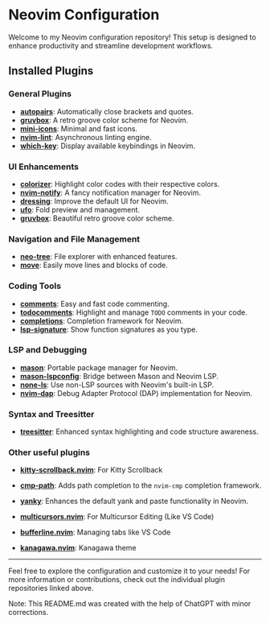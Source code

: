# Neovim Configuration

Welcome to my Neovim configuration repository! This setup is designed to enhance productivity and streamline development workflows.

## Installed Plugins

### General Plugins

- **[autopairs](https://github.com/windwp/nvim-autopairs)**: Automatically close brackets and quotes.
- **[gruvbox](https://github.com/morhetz/gruvbox)**: A retro groove color scheme for Neovim.
- **[mini-icons](https://github.com/echasnovski/mini.nvim)**: Minimal and fast icons.
- **[nvim-lint](https://github.com/mfussenegger/nvim-lint)**: Asynchronous linting engine.
- **[which-key](https://github.com/folke/which-key.nvim)**: Display available keybindings in Neovim.

### UI Enhancements

- **[colorizer](https://github.com/norcalli/nvim-colorizer.lua)**: Highlight color codes with their respective colors.
- **[nvim-notify](https://github.com/rcarriga/nvim-notify)**: A fancy notification manager for Neovim.
- **[dressing](https://github.com/stevearc/dressing.nvim)**: Improve the default UI for Neovim.
- **[ufo](https://github.com/kevinhwang91/nvim-ufo)**: Fold preview and management.
- **[gruvbox](https://github.com/morhetz/gruvbox)**: Beautiful retro groove color scheme.

### Navigation and File Management

- **[neo-tree](https://github.com/nvim-neo-tree/neo-tree.nvim)**: File explorer with enhanced features.
- **[move](https://github.com/fedepujol/move.nvim)**: Easily move lines and blocks of code.

### Coding Tools

- **[comments](https://github.com/numToStr/Comment.nvim)**: Easy and fast code commenting.
- **[todocomments](https://github.com/folke/todo-comments.nvim)**: Highlight and manage `TODO` comments in your code.
- **[completions](https://github.com/hrsh7th/nvim-cmp)**: Completion framework for Neovim.
- **[lsp-signature](https://github.com/ray-x/lsp_signature.nvim)**: Show function signatures as you type.

### LSP and Debugging

- **[mason](https://github.com/williamboman/mason.nvim)**: Portable package manager for Neovim.
- **[mason-lspconfig](https://github.com/williamboman/mason-lspconfig.nvim)**: Bridge between Mason and Neovim LSP.
- **[none-ls](https://github.com/nvimtools/none-ls.nvim)**: Use non-LSP sources with Neovim's built-in LSP.
- **[nvim-dap](https://github.com/mfussenegger/nvim-dap)**: Debug Adapter Protocol (DAP) implementation for Neovim.

### Syntax and Treesitter

- **[treesitter](https://github.com/nvim-treesitter/nvim-treesitter)**: Enhanced syntax highlighting and code structure awareness.

### Other useful plugins
- **[kitty-scrollback.nvim](https://github.com/mikesmithgh/kitty-scrollback.nvim)**: For Kitty Scrollback

- **[cmp-path](https://github.com/hrsh7th/cmp-path)**: Adds path completion to the `nvim-cmp` completion framework.
- **[yanky](https://github.com/gbprod/yanky.nvim)**: Enhances the default yank and paste functionality in Neovim.

- **[multicursors.nvim](https://github.com/smoka7/multicursors.nvim)**: For Multicursor Editing (Like VS Code)

- **[bufferline.nvim](https://github.com/akinsho/bufferline.nvim?tab=readme-ov-file#configuration)**: Managing tabs like VS Code

- **[kanagawa.nvim](https://github.com/rebelot/kanagawa.nvim/tree/master)**: Kanagawa theme
---

Feel free to explore the configuration and customize it to your needs! For more information or contributions, check out the individual plugin repositories linked above.


Note: This README.md was created with the help of ChatGPT with minor corrections.
